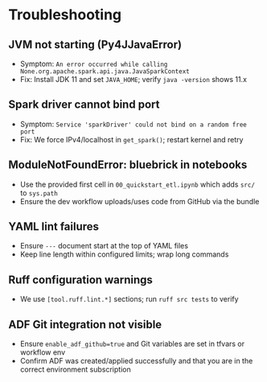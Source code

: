 # Troubleshooting

## JVM not starting (Py4JJavaError)

- Symptom: `An error occurred while calling None.org.apache.spark.api.java.JavaSparkContext`
- Fix: Install JDK 11 and set `JAVA_HOME`; verify `java -version` shows 11.x

## Spark driver cannot bind port

- Symptom: `Service 'sparkDriver' could not bind on a random free port`
- Fix: We force IPv4/localhost in `get_spark()`; restart kernel and retry

## ModuleNotFoundError: bluebrick in notebooks

- Use the provided first cell in `00_quickstart_etl.ipynb` which adds `src/` to `sys.path`
- Ensure the dev workflow uploads/uses code from GitHub via the bundle

## YAML lint failures

- Ensure `---` document start at the top of YAML files
- Keep line length within configured limits; wrap long commands

## Ruff configuration warnings

- We use `[tool.ruff.lint.*]` sections; run `ruff src tests` to verify

## ADF Git integration not visible

- Ensure `enable_adf_github=true` and Git variables are set in tfvars or workflow env
- Confirm ADF was created/applied successfully and that you are in the correct environment subscription

